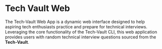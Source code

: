 # Tech Vault Web

The Tech-Vault Web App is a dynamic web interface designed to help aspiring tech enthusiasts practice and prepare for technical interviews. Leveraging the core functionality of the Tech-Vault CLI, this web application provides users with random technical interview questions sourced from the **Tech-Vault**.
